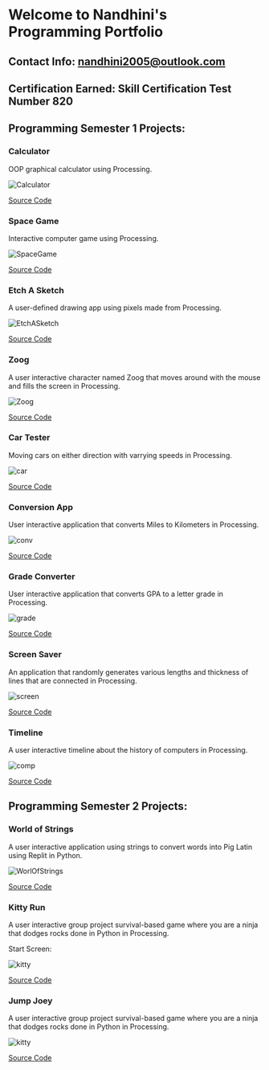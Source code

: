 # Welcome to Nandhini's Programming Portfolio

## Contact Info: nandhini2005@outlook.com

## Certification Earned: Skill Certification Test Number 820

## Programming Semester 1 Projects:

### Calculator

OOP graphical calculator using Processing.

![Calculator](https://github.com/Nandhini-Ramanathan/ProgrammingPortfolio/blob/gh-pages/Images/calc.png?raw=true) 

[Source Code](https://github.com/Nandhini-Ramanathan/ProgrammingPortfolio/tree/gh-pages/src/calc)

### Space Game

Interactive computer game using Processing.

![SpaceGame](https://github.com/Nandhini-Ramanathan/ProgrammingPortfolio/blob/gh-pages/Images/space.png?raw=true) 

[Source Code](https://github.com/Nandhini-Ramanathan/ProgrammingPortfolio/tree/gh-pages/src/spacegame)

### Etch A Sketch

A user-defined drawing app using pixels made from Processing.

![EtchASketch](https://github.com/Nandhini-Ramanathan/ProgrammingPortfolio/blob/gh-pages/Images/etch.png?raw=true) 

[Source Code](https://github.com/Nandhini-Ramanathan/ProgrammingPortfolio/tree/gh-pages/src/EtchASketch)

### Zoog

A user interactive character named Zoog that moves around with the mouse and fills the screen in Processing.

![Zoog](https://github.com/Nandhini-Ramanathan/ProgrammingPortfolio/blob/gh-pages/Images/zoog.png?raw=true) 

[Source Code](https://github.com/Nandhini-Ramanathan/ProgrammingPortfolio/tree/gh-pages/src/Zoog)

### Car Tester

Moving cars on either direction with varrying speeds in Processing.

![car](https://github.com/Nandhini-Ramanathan/ProgrammingPortfolio/blob/gh-pages/Images/car.png?raw=true)

[Source Code](https://github.com/Nandhini-Ramanathan/ProgrammingPortfolio/tree/gh-pages/src/CarTester)

### Conversion App

User interactive application that converts Miles to Kilometers in Processing.

![conv](https://github.com/Nandhini-Ramanathan/ProgrammingPortfolio/blob/gh-pages/Images/conv.png?raw=true)

[Source Code](https://github.com/Nandhini-Ramanathan/ProgrammingPortfolio/tree/gh-pages/src/CoversionApp)

### Grade Converter

User interactive application that converts GPA to a letter grade in Processing.

![grade](https://github.com/Nandhini-Ramanathan/ProgrammingPortfolio/blob/gh-pages/Images/grade.png?raw=true)

[Source Code](https://github.com/Nandhini-Ramanathan/ProgrammingPortfolio/tree/gh-pages/src/Grades)

### Screen Saver 

An application that randomly generates various lengths and thickness of lines that are connected in Processing.

![screen](https://github.com/Nandhini-Ramanathan/ProgrammingPortfolio/blob/gh-pages/Images/screen.png?raw=true)

[Source Code](https://github.com/Nandhini-Ramanathan/ProgrammingPortfolio/tree/gh-pages/src/Screensaver)

### Timeline

A user interactive timeline about the history of computers in Processing.

![comp](https://github.com/Nandhini-Ramanathan/ProgrammingPortfolio/blob/gh-pages/Images/comp.png?raw=true)

[Source Code](https://github.com/Nandhini-Ramanathan/ProgrammingPortfolio/tree/gh-pages/src/Timeline)


## Programming Semester 2 Projects:

### World of Strings

A user interactive application using strings to convert words into Pig Latin using Replit in Python.

![WorlOfStrings](https://github.com/Nandhini-Ramanathan/ProgrammingPortfolio/blob/gh-pages/Images/WorlOfStrings.png?raw=true) 

[Source Code](https://github.com/Nandhini-Ramanathan/ProgrammingPortfolio/tree/gh-pages/src/WorldOfStrings)

### Kitty Run

A user interactive group project survival-based game where you are a ninja that dodges rocks done in Python in Processing.

Start Screen:

![kitty](https://github.com/Nandhini-Ramanathan/ProgrammingPortfolio/blob/gh-pages/Images/start.png?raw=true) 

[Source Code](https://github.com/Nandhini-Ramanathan/ProgrammingPortfolio/tree/gh-pages/src/Main)

### Jump Joey

A user interactive group project survival-based game where you are a ninja that dodges rocks done in Python in Processing.

![kitty](https://github.com/Nandhini-Ramanathan/ProgrammingPortfolio/blob/gh-pages/Images/WorlOfStrings.png?raw=true) 

[Source Code](https://github.com/Nandhini-Ramanathan/ProgrammingPortfolio/tree/gh-pages/src/Main)

